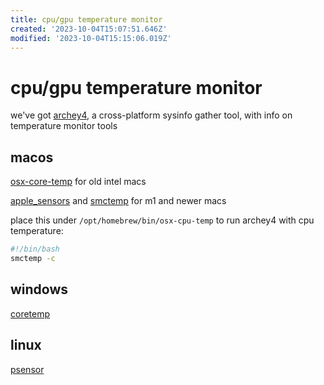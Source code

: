 ```yaml
---
title: cpu/gpu temperature monitor
created: '2023-10-04T15:07:51.646Z'
modified: '2023-10-04T15:15:06.019Z'
---
```


# cpu/gpu temperature monitor

we've got [archey4](https://github.com/HorlogeSkynet/archey4), a cross-platform sysinfo gather tool, with info on temperature monitor tools

## macos

[osx-core-temp](https://github.com/lavoiesl/osx-cpu-temp) for old intel macs

[apple_sensors](https://github.com/fermion-star/apple_sensors/) and [smctemp](https://github.com/narugit/smctemp) for m1 and newer macs

place this under `/opt/homebrew/bin/osx-cpu-temp` to run archey4 with cpu temperature:

```bash
#!/bin/bash
smctemp -c
```

## windows

[coretemp](https://www.alcpu.com/CoreTemp/)

## linux

[psensor](https://github.com/chinf/psensor)
